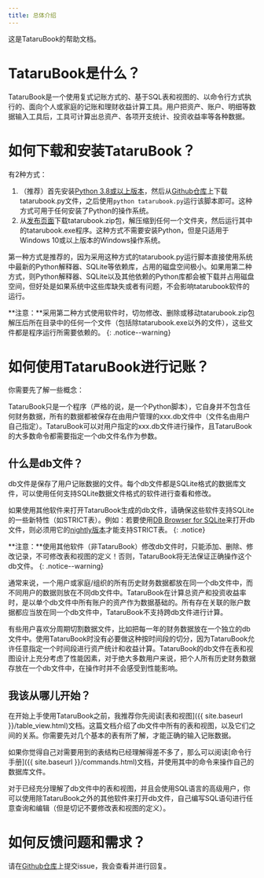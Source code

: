 ```yaml
---
title: 总体介绍
---
```

这是TataruBook的帮助文档。

# TataruBook是什么？

TataruBook是一个使用复式记账方式的、基于SQL表和视图的、以命令行方式执行的、面向个人或家庭的记账和理财收益计算工具。用户把资产、账户、明细等数据输入工具后，工具可计算出总资产、各项开支统计、投资收益率等各种数据。

# 如何下载和安装TataruBook？

有2种方式：

1. （推荐）首先安装[Python 3.8或以上版本](https://www.python.org/downloads/)，然后从[Github仓库](https://github.com/Goalsum/TataruBook)上下载tatarubook.py文件，之后使用`python tatarubook.py`运行该脚本即可。这种方式可用于任何安装了Python的操作系统。
1. 从[发布页面](https://github.com/Goalsum/TataruBook/releases)下载tatarubook.zip包，解压缩到任何一个文件夹，然后运行其中的tatarubook.exe程序。这种方式不需要安装Python，但是只适用于Windows 10或以上版本的Windows操作系统。

第一种方式是推荐的，因为采用这种方式的tatarubook.py运行脚本直接使用系统中最新的Python解释器、SQLite等依赖库，占用的磁盘空间极小。如果用第二种方式，则Python解释器、SQLite以及其他依赖的Python库都会被下载并占用磁盘空间，但好处是如果系统中这些库缺失或者有问题，不会影响tatarubook软件的运行。

**注意：**采用第二种方式使用软件时，切勿修改、删除或移动tatarubook.zip包解压后所在目录中的任何一个文件（包括除tatarubook.exe以外的文件），这些文件都是程序运行所需要依赖的。
{: .notice--warning}

# 如何使用TataruBook进行记账？

你需要先了解一些概念：

TataruBook只是一个程序（严格的说，是一个Python脚本），它自身并不包含任何财务数据，所有的数据都被保存在由用户管理的xxx.db文件中（文件名由用户自己指定）。TataruBook可以对用户指定的xxx.db文件进行操作，且TataruBook的大多数命令都需要指定一个db文件名作为参数。

## 什么是db文件？

db文件是保存了用户记账数据的文件。每个db文件都是SQLite格式的数据库文件，可以使用任何支持SQLite数据文件格式的软件进行查看和修改。

如果使用其他软件来打开TataruBook生成的db文件，请确保这些软件支持SQLite的一些新特性（如STRICT表）。例如：若要使用[DB Browser for SQLite](https://sqlitebrowser.org/)来打开db文件，则必须用它的[nightly版本](https://nightlies.sqlitebrowser.org/latest/)才能支持STRICT表。
{: .notice}

**注意：**使用其他软件（非TataruBook）修改db文件时，只能添加、删除、修改记录，不可修改表和视图的定义！否则，TataruBook将无法保证正确操作这个db文件。
{: .notice--warning}

通常来说，一个用户或家庭/组织的所有历史财务数据都放在同一个db文件中，而不同用户的数据则放在不同db文件中。TataruBook在计算总资产和投资收益率时，是以单个db文件中所有账户的资产作为数据基础的。所有存在关联的账户数据都应当放在同一个db文件中，TataruBook不支持跨db文件进行计算。

有些用户喜欢分周期切割数据文件，比如把每一年的财务数据放在一个独立的db文件中。使用TataruBook时没有必要做这种按时间段的切分，因为TataruBook允许任意指定一个时间段进行资产统计和收益计算。TataruBook的db文件在表和视图设计上充分考虑了性能因素，对于绝大多数用户来说，把个人所有历史财务数据存放在一个db文件中，在操作时并不会感受到性能影响。

## 我该从哪儿开始？

在开始上手使用TataruBook之前，我推荐你先阅读[表和视图]({{ site.baseurl }}/table_view.html)文档。这篇文档介绍了db文件中所有的表和视图，以及它们之间的关系。你需要先对几个基本的表有所了解，才能正确的输入记账数据。

如果你觉得自己对需要用到的表结构已经理解得差不多了，那么可以阅读[命令行手册]({{ site.baseurl }}/commands.html)文档，并使用其中的命令来操作自己的数据库文件。

对于已经充分理解了db文件中的表和视图，并且会使用SQL语言的高级用户，你可以使用除TataruBook之外的其他软件来打开db文件，自己编写SQL语句进行任意查询和编辑（但是切记不要修改表和视图的定义）。

# 如何反馈问题和需求？

请在[Github仓库](https://github.com/Goalsum/TataruBook)上提交issue，我会查看并进行回复。
